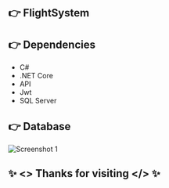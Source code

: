 ## 👉 FlightSystem


## 👉 Dependencies

- C#
- .NET Core
- API
- Jwt
- SQL Server

## 👉 Database
![Screenshot 1]()

## ✨ <> Thanks for visiting </> ✨
